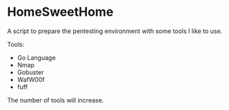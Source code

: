 # HomeSweetHome

A script to prepare the pentesting environment with some tools I like to use.

Tools:

- Go Language
- Nmap
- Gobuster
- WafW00f
- fuff

The number of tools will increase.
